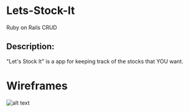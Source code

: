 # Lets-Stock-It
Ruby on Rails CRUD

## Description:
"Let's Stock It" is a app for keeping track of the stocks that YOU want.

# Wireframes
![alt text](https://i.imgur.com/6kXIdwG.png)
